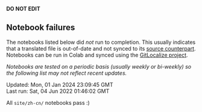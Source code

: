 __DO NOT EDIT__

## Notebook failures

The notebooks listed below did *not* run to completion. This usually indicates
that a translated file is out-of-date and not synced to its
[source counterpart](../en-snapshot/). Notebooks can be run in Colab and synced
using the [GitLocalize project](https://gitlocalize.com/tensorflow/docs-l10n).

*Notebooks are tested on a periodic basis (usually weekly or bi-weekly) so the
following list may not reflect recent updates.*

Updated: Mon, 01 Jan 2024 23:09:45 GMT<br/>
Last run: Sat, 04 Jun 2022 01:46:02 GMT

All <code>site/zh-cn/</code> notebooks pass :)

